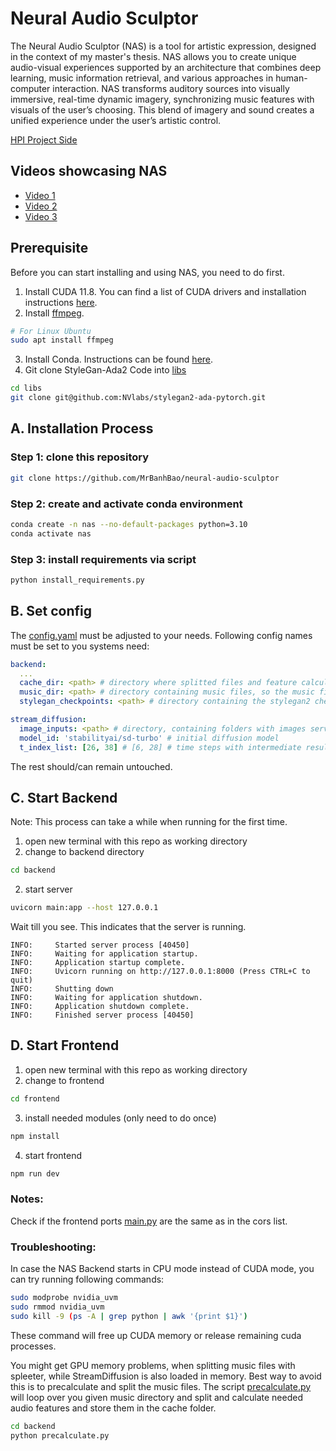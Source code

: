 # Neural Audio Sculptor

The Neural Audio Sculptor (NAS) is a tool for artistic expression, designed in the context of my master's thesis. 
NAS allows you to create unique audio-visual experiences supported by an architecture that combines deep learning, 
music information retrieval, and various approaches in human-computer interaction. 
NAS transforms auditory sources into visually immersive, real-time dynamic imagery, 
synchronizing music features with visuals of the user’s choosing. 
This blend of imagery and sound creates a unified experience under the user’s artistic control.  

[HPI Project Side](https://hpi.de/neurodesign/projects/neural-audio-sculptor.html) 


## Videos showcasing NAS
* [Video 1](https://drive.google.com/file/d/13SD0WEYPwUVpen3orci_SCpkPuPNfVLM/view)
* [Video 2](https://drive.google.com/file/d/1YsU1GZTxhMj2GY_cYU2DGB8KyqLcDZsl/view)
* [Video 3](https://drive.google.com/file/d/1NZjWihqOn5EUZRe49AX00lPl-ye3hsG1/view)


## Prerequisite
Before you can start installing and using NAS, you need to do first.

1. Install CUDA 11.8. You can find a list of CUDA drivers and installation instructions [here](https://developer.nvidia.com/cuda-toolkit-archive).
2. Install [ffmpeg](https://ffmpeg.org/download.html).
```bash
# For Linux Ubuntu
sudo apt install ffmpeg
```
3. Install Conda. Instructions can be found [here](https://conda.io/projects/conda/en/latest/user-guide/index.html).
4. Git clone StyleGan-Ada2 Code into [libs](backend%2Flibs)
```bash
cd libs
git clone git@github.com:NVlabs/stylegan2-ada-pytorch.git
```

## A. Installation Process
### Step 1: clone this repository
```bash
git clone https://github.com/MrBanhBao/neural-audio-sculptor
```

### Step 2: create and activate conda environment
```bash
conda create -n nas --no-default-packages python=3.10
conda activate nas
```

### Step 3: install requirements via script
```bash
python install_requirements.py
```

## B. Set config
The [config.yaml](frontend%2Fstatic%2Fconfig.yaml) must be adjusted to your needs.
Following config names must be set to you systems need:
```yaml
backend:
  ...
  cache_dir: <path> # directory where splitted files and feature calculations are stored
  music_dir: <path> # directory containing music files, so the music finder UI component can display them 
  stylegan_checkpoints: <path> # directory containing the stylegan2 checkpoints, so that Model Finder UI component can display them 

stream_diffusion:
  image_inputs: <path> # directory, containing folders with images serving as input imgs for the img2img process
  model_id: 'stabilityai/sd-turbo' # initial diffusion model
  t_index_list: [26, 38] # [6, 28] # time steps with intermediate result (the more steps -> the better the quality -> slower)
```
The rest should/can remain untouched.

## C. Start Backend
Note: This process can take a while when running for the first time.
1. open new terminal with this repo as working directory
2. change to backend directory
```bash
cd backend
```
2. start server
```bash
uvicorn main:app --host 127.0.0.1  
```
Wait till you see. This indicates that the server is running.
```
INFO:     Started server process [40450]
INFO:     Waiting for application startup.
INFO:     Application startup complete.
INFO:     Uvicorn running on http://127.0.0.1:8000 (Press CTRL+C to quit)
INFO:     Shutting down
INFO:     Waiting for application shutdown.
INFO:     Application shutdown complete.
INFO:     Finished server process [40450]
```

## D. Start Frontend
1. open new terminal with this repo as working directory
2. change to frontend
```bash
cd frontend
```
3. install needed modules (only need to do once)
```bash
npm install
```

4. start frontend
```bash
npm run dev
```

### Notes:
Check if the frontend ports [main.py](backend%2Fmain.py) are the same as in the cors list.

### Troubleshooting:
In case the NAS Backend starts in CPU mode instead of CUDA mode, you can try running following commands:
```bash
sudo modprobe nvidia_uvm
sudo rmmod nvidia_uvm
sudo kill -9 (ps -A | grep python | awk '{print $1}')
```
These command will free up CUDA memory or release remaining cuda processes.

You might get GPU memory problems, when splitting music files with spleeter, while StreamDiffusion is also loaded in memory.
Best way to avoid this is to precalculate and split the music files. The script [precalculate.py](backend%2Fprecalculate.py)
will loop over you given music directory and split and calculate needed audio features and store them in the cache folder.
```bash
cd backend
python precalculate.py
```
